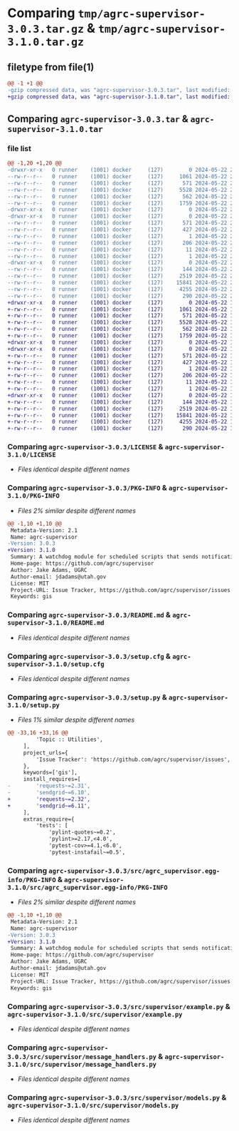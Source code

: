 # Comparing `tmp/agrc-supervisor-3.0.3.tar.gz` & `tmp/agrc-supervisor-3.1.0.tar.gz`

## filetype from file(1)

```diff
@@ -1 +1 @@
-gzip compressed data, was "agrc-supervisor-3.0.3.tar", last modified: Wed May 22 22:35:46 2024, max compression
+gzip compressed data, was "agrc-supervisor-3.1.0.tar", last modified: Wed May 22 19:06:16 2024, max compression
```

## Comparing `agrc-supervisor-3.0.3.tar` & `agrc-supervisor-3.1.0.tar`

### file list

```diff
@@ -1,20 +1,20 @@
-drwxr-xr-x   0 runner    (1001) docker     (127)        0 2024-05-22 22:35:46.499389 agrc-supervisor-3.0.3/
--rw-r--r--   0 runner    (1001) docker     (127)     1061 2024-05-22 22:35:43.000000 agrc-supervisor-3.0.3/LICENSE
--rw-r--r--   0 runner    (1001) docker     (127)      571 2024-05-22 22:35:46.499389 agrc-supervisor-3.0.3/PKG-INFO
--rw-r--r--   0 runner    (1001) docker     (127)     5528 2024-05-22 22:35:43.000000 agrc-supervisor-3.0.3/README.md
--rw-r--r--   0 runner    (1001) docker     (127)      562 2024-05-22 22:35:46.499389 agrc-supervisor-3.0.3/setup.cfg
--rw-r--r--   0 runner    (1001) docker     (127)     1759 2024-05-22 22:35:43.000000 agrc-supervisor-3.0.3/setup.py
-drwxr-xr-x   0 runner    (1001) docker     (127)        0 2024-05-22 22:35:46.495389 agrc-supervisor-3.0.3/src/
-drwxr-xr-x   0 runner    (1001) docker     (127)        0 2024-05-22 22:35:46.495389 agrc-supervisor-3.0.3/src/agrc_supervisor.egg-info/
--rw-r--r--   0 runner    (1001) docker     (127)      571 2024-05-22 22:35:46.000000 agrc-supervisor-3.0.3/src/agrc_supervisor.egg-info/PKG-INFO
--rw-r--r--   0 runner    (1001) docker     (127)      427 2024-05-22 22:35:46.000000 agrc-supervisor-3.0.3/src/agrc_supervisor.egg-info/SOURCES.txt
--rw-r--r--   0 runner    (1001) docker     (127)        1 2024-05-22 22:35:46.000000 agrc-supervisor-3.0.3/src/agrc_supervisor.egg-info/dependency_links.txt
--rw-r--r--   0 runner    (1001) docker     (127)      206 2024-05-22 22:35:46.000000 agrc-supervisor-3.0.3/src/agrc_supervisor.egg-info/requires.txt
--rw-r--r--   0 runner    (1001) docker     (127)       11 2024-05-22 22:35:46.000000 agrc-supervisor-3.0.3/src/agrc_supervisor.egg-info/top_level.txt
--rw-r--r--   0 runner    (1001) docker     (127)        1 2024-05-22 22:35:46.000000 agrc-supervisor-3.0.3/src/agrc_supervisor.egg-info/zip-safe
-drwxr-xr-x   0 runner    (1001) docker     (127)        0 2024-05-22 22:35:46.499389 agrc-supervisor-3.0.3/src/supervisor/
--rw-r--r--   0 runner    (1001) docker     (127)      144 2024-05-22 22:35:43.000000 agrc-supervisor-3.0.3/src/supervisor/__init__.py
--rw-r--r--   0 runner    (1001) docker     (127)     2519 2024-05-22 22:35:43.000000 agrc-supervisor-3.0.3/src/supervisor/example.py
--rw-r--r--   0 runner    (1001) docker     (127)    15841 2024-05-22 22:35:43.000000 agrc-supervisor-3.0.3/src/supervisor/message_handlers.py
--rw-r--r--   0 runner    (1001) docker     (127)     4255 2024-05-22 22:35:43.000000 agrc-supervisor-3.0.3/src/supervisor/models.py
--rw-r--r--   0 runner    (1001) docker     (127)      290 2024-05-22 22:35:43.000000 agrc-supervisor-3.0.3/src/supervisor/version.py
+drwxr-xr-x   0 runner    (1001) docker     (127)        0 2024-05-22 19:06:16.848972 agrc-supervisor-3.1.0/
+-rw-r--r--   0 runner    (1001) docker     (127)     1061 2024-05-22 19:06:13.000000 agrc-supervisor-3.1.0/LICENSE
+-rw-r--r--   0 runner    (1001) docker     (127)      571 2024-05-22 19:06:16.848972 agrc-supervisor-3.1.0/PKG-INFO
+-rw-r--r--   0 runner    (1001) docker     (127)     5528 2024-05-22 19:06:13.000000 agrc-supervisor-3.1.0/README.md
+-rw-r--r--   0 runner    (1001) docker     (127)      562 2024-05-22 19:06:16.848972 agrc-supervisor-3.1.0/setup.cfg
+-rw-r--r--   0 runner    (1001) docker     (127)     1759 2024-05-22 19:06:13.000000 agrc-supervisor-3.1.0/setup.py
+drwxr-xr-x   0 runner    (1001) docker     (127)        0 2024-05-22 19:06:16.844972 agrc-supervisor-3.1.0/src/
+drwxr-xr-x   0 runner    (1001) docker     (127)        0 2024-05-22 19:06:16.848972 agrc-supervisor-3.1.0/src/agrc_supervisor.egg-info/
+-rw-r--r--   0 runner    (1001) docker     (127)      571 2024-05-22 19:06:16.000000 agrc-supervisor-3.1.0/src/agrc_supervisor.egg-info/PKG-INFO
+-rw-r--r--   0 runner    (1001) docker     (127)      427 2024-05-22 19:06:16.000000 agrc-supervisor-3.1.0/src/agrc_supervisor.egg-info/SOURCES.txt
+-rw-r--r--   0 runner    (1001) docker     (127)        1 2024-05-22 19:06:16.000000 agrc-supervisor-3.1.0/src/agrc_supervisor.egg-info/dependency_links.txt
+-rw-r--r--   0 runner    (1001) docker     (127)      206 2024-05-22 19:06:16.000000 agrc-supervisor-3.1.0/src/agrc_supervisor.egg-info/requires.txt
+-rw-r--r--   0 runner    (1001) docker     (127)       11 2024-05-22 19:06:16.000000 agrc-supervisor-3.1.0/src/agrc_supervisor.egg-info/top_level.txt
+-rw-r--r--   0 runner    (1001) docker     (127)        1 2024-05-22 19:06:16.000000 agrc-supervisor-3.1.0/src/agrc_supervisor.egg-info/zip-safe
+drwxr-xr-x   0 runner    (1001) docker     (127)        0 2024-05-22 19:06:16.848972 agrc-supervisor-3.1.0/src/supervisor/
+-rw-r--r--   0 runner    (1001) docker     (127)      144 2024-05-22 19:06:13.000000 agrc-supervisor-3.1.0/src/supervisor/__init__.py
+-rw-r--r--   0 runner    (1001) docker     (127)     2519 2024-05-22 19:06:13.000000 agrc-supervisor-3.1.0/src/supervisor/example.py
+-rw-r--r--   0 runner    (1001) docker     (127)    15841 2024-05-22 19:06:13.000000 agrc-supervisor-3.1.0/src/supervisor/message_handlers.py
+-rw-r--r--   0 runner    (1001) docker     (127)     4255 2024-05-22 19:06:13.000000 agrc-supervisor-3.1.0/src/supervisor/models.py
+-rw-r--r--   0 runner    (1001) docker     (127)      290 2024-05-22 19:06:13.000000 agrc-supervisor-3.1.0/src/supervisor/version.py
```

### Comparing `agrc-supervisor-3.0.3/LICENSE` & `agrc-supervisor-3.1.0/LICENSE`

 * *Files identical despite different names*

### Comparing `agrc-supervisor-3.0.3/PKG-INFO` & `agrc-supervisor-3.1.0/PKG-INFO`

 * *Files 2% similar despite different names*

```diff
@@ -1,10 +1,10 @@
 Metadata-Version: 2.1
 Name: agrc-supervisor
-Version: 3.0.3
+Version: 3.1.0
 Summary: A watchdog module for scheduled scripts that sends notifications, including any uncaught exceptions.
 Home-page: https://github.com/agrc/supervisor
 Author: Jake Adams, UGRC
 Author-email: jdadams@utah.gov
 License: MIT
 Project-URL: Issue Tracker, https://github.com/agrc/supervisor/issues
 Keywords: gis
```

### Comparing `agrc-supervisor-3.0.3/README.md` & `agrc-supervisor-3.1.0/README.md`

 * *Files identical despite different names*

### Comparing `agrc-supervisor-3.0.3/setup.cfg` & `agrc-supervisor-3.1.0/setup.cfg`

 * *Files identical despite different names*

### Comparing `agrc-supervisor-3.0.3/setup.py` & `agrc-supervisor-3.1.0/setup.py`

 * *Files 1% similar despite different names*

```diff
@@ -33,16 +33,16 @@
         'Topic :: Utilities',
     ],
     project_urls={
         'Issue Tracker': 'https://github.com/agrc/supervisor/issues',
     },
     keywords=['gis'],
     install_requires=[
-        'requests~=2.31',
-        'sendgrid~=6.10',
+        'requests~=2.32',
+        'sendgrid~=6.11',
     ],
     extras_require={
         'tests': [
             'pylint-quotes~=0.2',
             'pylint>=2.17,<4.0',
             'pytest-cov>=4.1,<6.0',
             'pytest-instafail~=0.5',
```

### Comparing `agrc-supervisor-3.0.3/src/agrc_supervisor.egg-info/PKG-INFO` & `agrc-supervisor-3.1.0/src/agrc_supervisor.egg-info/PKG-INFO`

 * *Files 2% similar despite different names*

```diff
@@ -1,10 +1,10 @@
 Metadata-Version: 2.1
 Name: agrc-supervisor
-Version: 3.0.3
+Version: 3.1.0
 Summary: A watchdog module for scheduled scripts that sends notifications, including any uncaught exceptions.
 Home-page: https://github.com/agrc/supervisor
 Author: Jake Adams, UGRC
 Author-email: jdadams@utah.gov
 License: MIT
 Project-URL: Issue Tracker, https://github.com/agrc/supervisor/issues
 Keywords: gis
```

### Comparing `agrc-supervisor-3.0.3/src/supervisor/example.py` & `agrc-supervisor-3.1.0/src/supervisor/example.py`

 * *Files identical despite different names*

### Comparing `agrc-supervisor-3.0.3/src/supervisor/message_handlers.py` & `agrc-supervisor-3.1.0/src/supervisor/message_handlers.py`

 * *Files identical despite different names*

### Comparing `agrc-supervisor-3.0.3/src/supervisor/models.py` & `agrc-supervisor-3.1.0/src/supervisor/models.py`

 * *Files identical despite different names*

